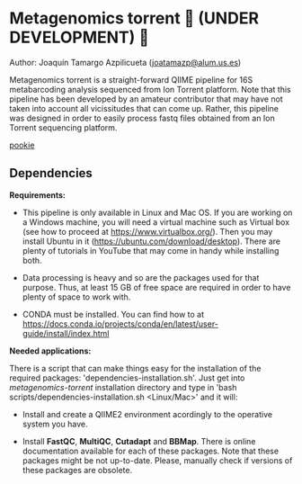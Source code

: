 # Metagenomics torrent 🚧 (UNDER DEVELOPMENT) 🚧


Author: Joaquín Tamargo Azpilicueta (joatamazp@alum.us.es)

Metagenomics torrent is a straight-forward QIIME pipeline for 16S metabarcoding analysis sequenced from Ion Torrent platform. Note that this pipeline has been developed by an amateur contributor that may have not taken into account all vicissitudes that can come up. Rather, this pipeline was designed in order to easily process fastq files obtained from an Ion Torrent sequencing platform. 

[pookie](#pookie)

## Dependencies

**Requirements:** 

<a name="pookie"></a>

* This pipeline is only available in Linux and Mac OS. If you are working on a Windows machine, you will need a virtual machine such as Virtual box (see how to proceed at https://www.virtualbox.org/). Then you may install Ubuntu in it (https://ubuntu.com/download/desktop). There are plenty of tutorials in YouTube that may come in handy while installing both. 

* Data processing is heavy and so are the packages used for that purpose. Thus, at least 15 GB of free space are required in order to have plenty of space to work with.

* CONDA must be installed. You can find how to at https://docs.conda.io/projects/conda/en/latest/user-guide/install/index.html

**Needed applications:**

There is a script that can make things easy for the installation of the required packages: 'dependencies-installation.sh'. Just get into *metagenomics-torrent*  installation directory and type in 'bash scripts/dependencies-installation.sh <Linux/Mac>' and it will:

* Install and create a QIIME2 environment acordingly to the operative system you have.

* Install **FastQC**, **MultiQC**, **Cutadapt** and **BBMap**. There is online documentation available for each of these packages. Note that these packages might be not up-to-date. Please, manually check if versions of these packages are obsolete.

##
